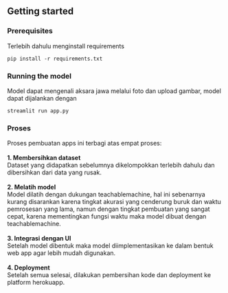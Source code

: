 ## Getting started

### Prerequisites
Terlebih dahulu menginstall requirements
```
pip install -r requirements.txt
```

### Running the model
Model dapat mengenali aksara jawa melalui foto dan upload gambar, model dapat dijalankan dengan
```
streamlit run app.py
```

### Proses
Proses pembuatan apps ini terbagi atas empat proses:</br>
</br><strong>1. Membersihkan dataset</strong></br>
Dataset yang didapatkan sebelumnya dikelompokkan terlebih dahulu dan dibersihkan dari data yang rusak.</br>
</br><strong>2. Melatih model</strong></br>
Model dilatih dengan dukungan teachablemachine, hal ini sebenarnya kurang disarankan karena tingkat akurasi yang cenderung buruk dan waktu pemrosesan yang lama, namun dengan tingkat pembuatan yang sangat cepat, karena mementingkan fungsi waktu maka model dibuat dengan teachablemachine.</br>
</br><strong>3. Integrasi dengan UI</strong></br>
Setelah model dibentuk maka model diimplementasikan ke dalam bentuk web app agar lebih mudah digunakan.</br>
</br><strong>4. Deployment</strong></br>
Setelah semua selesai, dilakukan pembersihan kode dan deployment ke platform herokuapp.
